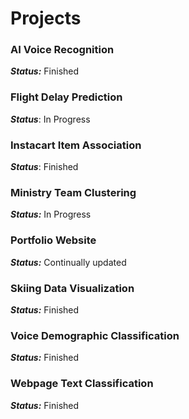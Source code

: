 # **Projects**

### **AI Voice Recognition**
***Status:*** Finished

### **Flight Delay Prediction**
***Status***: In Progress

### **Instacart Item Association**
***Status***: Finished

### **Ministry Team Clustering**
***Status:*** In Progress

### **Portfolio Website**
***Status:*** Continually updated

### **Skiing Data Visualization**
***Status:*** Finished

### **Voice Demographic Classification**
***Status:*** Finished

### **Webpage Text Classification**
***Status:*** Finished
